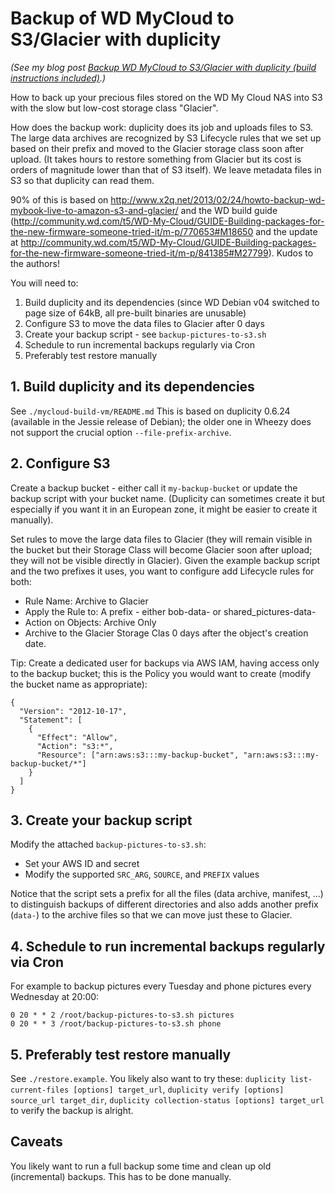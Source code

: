 Backup of WD MyCloud to S3/Glacier with duplicity
=================================================

*(See my blog post [Backup WD MyCloud to S3/Glacier with duplicity (build instructions included)](https://theholyjava.wordpress.com/2015/04/03/backup-wd-mycloud-to-s3glacier-with-duplicity-build-instructions-included/).)*

How to back up your precious files stored on the WD My Cloud NAS
into S3 with the slow but low-cost storage class "Glacier".

How does the backup work: duplicity does its job and uploads files
to S3. The large data archives are recognized by S3 Lifecycle rules that
we set up based on their prefix and moved to the Glacier storage class
soon after upload. (It takes hours to restore something from Glacier but
its cost is orders of magnitude lower than that of S3 itself). We leave
metadata files in S3 so that duplicity can read them.

90% of this is based on http://www.x2q.net/2013/02/24/howto-backup-wd-mybook-live-to-amazon-s3-and-glacier/ and the WD build guide (http://community.wd.com/t5/WD-My-Cloud/GUIDE-Building-packages-for-the-new-firmware-someone-tried-it/m-p/770653#M18650 and the update at http://community.wd.com/t5/WD-My-Cloud/GUIDE-Building-packages-for-the-new-firmware-someone-tried-it/m-p/841385#M27799). Kudos to the authors!

You will need to:

 1. Build duplicity and its dependencies (since WD Debian v04
    switched to page size of 64kB, all pre-built binaries are unusable)
 2. Configure S3 to move the data files to Glacier after 0 days
 3. Create your backup script - see `backup-pictures-to-s3.sh`
 4. Schedule to run incremental backups regularly via Cron
 5. Preferably test restore manually

## 1. Build duplicity and its dependencies

See `./mycloud-build-vm/README.md`
This is based on duplicity 0.6.24 (available in the Jessie release of Debian);
the older one in Wheezy does not support the crucial option `--file-prefix-archive`.

## 2. Configure S3

Create a backup bucket - either call it `my-backup-bucket` or update the
backup script with your bucket name. (Duplicity can sometimes create it but
especially if you want it in an European zone, it might be easier to create
it manually).

Set rules to move the large data files to Glacier (they will remain visible in the bucket 
but their Storage Class will become Glacier soon after upload; they will not be visible
directly in Glacier). Given the example backup script and the two prefixes it uses, you
want to configure add Lifecycle rules for both:

 * Rule Name: Archive to Glacier
 * Apply the Rule to: A prefix - either bob-data- or shared\_pictures-data- 
 * Action on Objects: Archive Only
 * Archive to the Glacier Storage Clas 0 days after the object's creation date.

Tip: Create a dedicated user for backups via AWS IAM, having access only to the backup bucket;
this is the Policy you would want to create (modify the bucket name as appropriate):

    {
      "Version": "2012-10-17",
      "Statement": [
        {
          "Effect": "Allow",
          "Action": "s3:*",
          "Resource": ["arn:aws:s3:::my-backup-bucket", "arn:aws:s3:::my-backup-bucket/*"]
        }
      ]
    }

## 3. Create your backup script

Modify the attached `backup-pictures-to-s3.sh`:

 * Set your AWS ID and secret
 * Modify the supported `SRC_ARG`, `SOURCE`, and `PREFIX` values

Notice that the script sets a prefix for all the files (data archive, manifest, ...) to
distinguish backups of different directories and also adds another prefix (`data-`) to
the archive files so that we can move just these to Glacier.

## 4. Schedule to run incremental backups regularly via Cron

For example to backup pictures every Tuesday and phone pictures every Wednesday at 20:00:

    0 20 * * 2 /root/backup-pictures-to-s3.sh pictures
    0 20 * * 3 /root/backup-pictures-to-s3.sh phone

## 5. Preferably test restore manually

See `./restore.example`. You likely also want to try these:
`duplicity list-current-files [options] target_url`,
`duplicity verify [options] source_url target_dir`,
`duplicity collection-status [options] target_url` to verify the backup is alright.

## Caveats

You likely want to run a full backup some time and clean up old (incremental) backups.
This has to be done manually.
